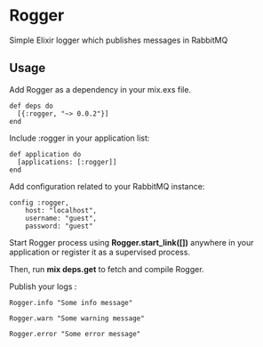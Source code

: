 Rogger
======

Simple Elixir logger which publishes messages in RabbitMQ

## Usage

Add Rogger as a dependency in your mix.exs file.

    def deps do
      [{:rogger, "~> 0.0.2"}]
    end

Include :rogger in your application list:

    def application do
      [applications: [:rogger]]
    end

Add configuration related to your RabbitMQ instance:

    config :rogger,
        host: "localhost",
        username: "guest",
        password: "guest"

Start Rogger process using **Rogger.start_link([])** anywhere in your application or register it as a supervised process.

Then, run **mix deps.get** to fetch and compile Rogger.

Publish your logs :

    Rogger.info "Some info message"

    Rogger.warn "Some warning message"

    Rogger.error "Some error message"
